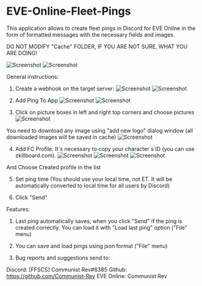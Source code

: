 # EVE-Online-Fleet-Pings
 
This application allows to create fleet pings in Discord for EVE Online in the form of formatted messages with the necessary fields and images.

DO NOT MODIFY "Cache" FOLDER, IF YOU ARE NOT SURE, WHAT YOU ARE DOING!

![Screenshot](Screenshots/AppWindow.png)
![Screenshot](Screenshots/Ping.png)

General instructions:

1) Create a webhook on the target server:
![Screenshot](Screenshots/Server%20Settings.png)
![Screenshot](Screenshots/Integrations.png)

2) Add Ping To App
![Screenshot](Screenshots/CopyURL.png)
![Screenshot](Screenshots/AddURL.png)

3) Click on picture boxes in left and right top corners and choose pictures
![Screenshot](Screenshots/Pictures.png)

You need to download any image using "add new logo" dialog window (all downloaded images will be saved in cache)
![Screenshot](Screenshots/AddLogo.png)

4) Add FC Profile. It\`s necessary to copy your character\`s ID (you can use zkillboard.com).
![Screenshot](Screenshots/AddFCProfile.png)
![Screenshot](Screenshots/AddFC.png)
![Screenshot](Screenshots/FCID.png)

And Choose Created profile in the list

5) Set ping time (You should use your local time, not ET. It will be automatically converted to local time for all users by Discord)

6) Click "Send"

Features:

1) Last ping automatically saves, when you click "Send" if the ping is created correctly. You can load it with "Load last ping" option ("File" menu)

2) You can save and load pings using json format ("File" menu)

3) Bug reports and suggestions send to:

Discord: \[FFSCS\] Communist Rev#6385
Github: https://github.com/Communist-Rev
EVE Online: Communist Rev